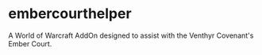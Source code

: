 # embercourthelper
A World of Warcraft AddOn designed to assist with the Venthyr Covenant's Ember Court.
